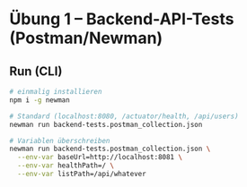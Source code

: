 # Übung 1 – Backend-API-Tests (Postman/Newman)

## Run (CLI)
```bash
# einmalig installieren
npm i -g newman

# Standard (localhost:8080, /actuator/health, /api/users)
newman run backend-tests.postman_collection.json

# Variablen überschreiben
newman run backend-tests.postman_collection.json \
  --env-var baseUrl=http://localhost:8081 \
  --env-var healthPath=/ \
  --env-var listPath=/api/whatever
